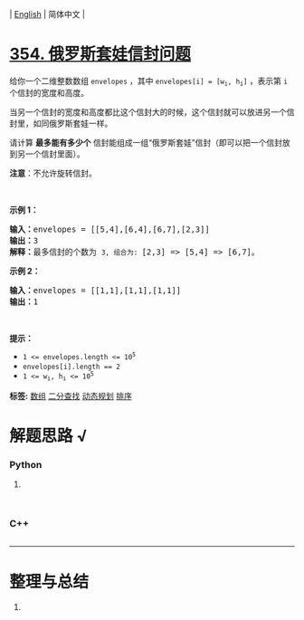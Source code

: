 | [English](README_EN.md) | 简体中文 |

# [354. 俄罗斯套娃信封问题](https://leetcode.cn/problems/russian-doll-envelopes)
<p>给你一个二维整数数组 <code>envelopes</code> ，其中 <code>envelopes[i] = [w<sub>i</sub>, h<sub>i</sub>]</code> ，表示第 <code>i</code> 个信封的宽度和高度。</p>

<p>当另一个信封的宽度和高度都比这个信封大的时候，这个信封就可以放进另一个信封里，如同俄罗斯套娃一样。</p>

<p>请计算 <strong>最多能有多少个</strong> 信封能组成一组“俄罗斯套娃”信封（即可以把一个信封放到另一个信封里面）。</p>

<p><strong>注意</strong>：不允许旋转信封。</p>
&nbsp;

<p><strong>示例 1：</strong></p>

<pre>
<strong>输入：</strong>envelopes = [[5,4],[6,4],[6,7],[2,3]]
<strong>输出：</strong>3
<strong>解释：</strong>最多信封的个数为 <code>3, 组合为: </code>[2,3] =&gt; [5,4] =&gt; [6,7]。</pre>

<p><strong>示例 2：</strong></p>

<pre>
<strong>输入：</strong>envelopes = [[1,1],[1,1],[1,1]]
<strong>输出：</strong>1
</pre>

<p>&nbsp;</p>

<p><strong>提示：</strong></p>

<ul>
	<li><code>1 &lt;= envelopes.length &lt;= 10<sup>5</sup></code></li>
	<li><code>envelopes[i].length == 2</code></li>
	<li><code>1 &lt;= w<sub>i</sub>, h<sub>i</sub> &lt;= 10<sup>5</sup></code></li>
</ul>

**标签:**  [数组](https://leetcode.cn/tag/array) [二分查找](https://leetcode.cn/tag/binary-search) [动态规划](https://leetcode.cn/tag/dynamic-programming) [排序](https://leetcode.cn/tag/sorting) 
# 解题思路 √

### Python

1. 

```python

```


```python

```

### C++

```cpp

```

---



# 整理与总结

1. 